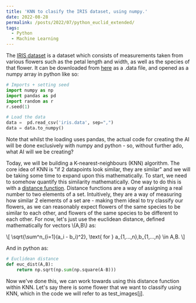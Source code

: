 ```yaml
---
title: 'KNN to clasify the IRIS dataset, using numpy.'
date: 2022-08-28
permalink: /posts/2022/07/python_euclid_extended/
tags:
  - Python
  - Machine Learning
---
```


The [IRIS dataset](https://archive.ics.uci.edu/ml/datasets/iris) is a dataset which consists of measurements taken from various flowers such as
the petal length and width, as well as the species of that flower. It can be downloaded from [here](https://archive.ics.uci.edu/ml/machine-learning-databases/iris/) as a .data file, and opened as a numpy array in python like so:

```python
# Imports + setting seed
import numpy as np
import pandas as pd
import random as r
r.seed(1)

# Load the data
data =  pd.read_csv('iris.data', sep=",")
data = data.to_numpy()  
```

Note that whilst the loading uses pandas, the actual code for creating the AI will be done exclusively with numpy and python - so, without further ado, what AI will we be creating?

Today, we will be building a K-nearest-neighbours (KNN) algorithm. The core idea of KNN is "if 2 datapoints look similar, they are similar" and we will be taking some time to expand upon this mathematically. To start, we need to somehow quantify this similarity mathematically. One way to do this is with a [distance function](https://en.wikipedia.org/wiki/Metric_(mathematics)). Distance functions are a way of assigning a real number to two elements of a set. Intuitively, they are a way of measuring how similar 2 elements of a set are - making them ideal to try classify our flowers, as we can reasonably expect flowers of the same species to be similar to each other, and flowers of the same species to be different to each other. For now, let's just use the euclidean distance, defined mathematically for vectors \\(A,B\\) as:

\\[ \sqrt{\sum^n_{i=1}(a_i - b_i)^2}, \text{ for } a_{1,...,n},b_{1,...,n} \in A,B. \\]

And in python as:

```python
# Euclidean distance
def euc_dist(A,B):
    return np.sqrt(np.sum(np.square(A-B)))
```

Now we've done this, we can work towards using this distance function within KNN. Let's say there is some flower that we want to classify using KNN, which in the code we will refer to as test_images[j]. 
